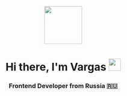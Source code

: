 <div id="header" align="center">
  <img src="https://media.giphy.com/media/muNcDSuINVr1e/giphy.gif" width="100"/>
</div>

<h1 align="center">Hi there, I'm Vargas 
<img src="https://github.com/blackcater/blackcater/raw/main/images/Hi.gif" height="32"/></h1>
<h3 align="center">Frontend Developer from Russia 🇷🇺</h3>
